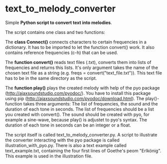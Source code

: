 # text_to_melody_converter
Simple **Python script to convert text into melodies**.

The script contains one class and two functions:

The **class Connect()** connects characters to certain frequencies in a dictionary. It has to be imported to let the function convert() work. It also contains reference frequencies (c-h) that can be used.

The **function convert()** reads text files (.txt), converts them into lists of frequencies and returns this lists. It's only argument takes the name of the chosen text file as a string (e.g. freqs = convert("text_file.txt")). This text file has to be in the same directory as the script.

The **function play()** plays the created melody with help of the pyo package (http://ajaxsoundstudio.com/pyodoc/). You have to install this package using pip (http://ajaxsoundstudio.com/pyodoc/download.html). The play()-function takes three arguments: The list of frequencies, the sound and the duration of each tone in seconds. The list of frequencies should be a list you created with convert(). The sound should be created with pyo, for example a sine-wave, because play() is adjustet to pyo's syntax. The duration of each tone in seconds can be an integer or a float.

The script itself is called text_to_melody_converter.py. A script to illustrate the converter interacting with the pyo package is called illustration_with_pyo.py. There is also a text example called text_example.txt, containing the four first lines of Goethe's peom "Erlkönig". This example is used in the illustration file.
